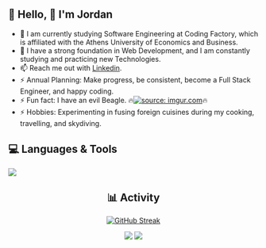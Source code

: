 ## 💫 Hello, 👋  I'm Jordan 
  
- 🔭 I am currently studying Software Engineering at Coding Factory, which is affiliated with the Athens University of Economics and Business.
- 🌱 I have a strong foundation in Web Development, and I am constantly studying and practicing new Technologies. 
- 📫 Reach me out with [Linkedin](https://www.linkedin.com/in/ipapaditsas/).
- ⚡ Annual Planning: Make progress, be consistent, become a Full Stack Engineer, and happy coding.
- ⚡ Fun fact: I have an evil Beagle. 🔥<a href="https://imgur.com/MCw5bTS"><img src="https://i.imgur.com/MCw5bTS.png" title="source: imgur.com" /></a>🔥
- ⚡ Hobbies: Experimenting in fusing foreign cuisines during my cooking, travelling, and skydiving.   


<div align="left">  
  

## 💻 Languages & Tools 

<a href="https://skillicons.dev">
    <img src="https://skillicons.dev/icons?i=html,css,js,nodejs,java,bootstrap,mongo,mysql,git,visualstudio,vscode,idea,linux" />
</a>

</div>

<div align="center">  

## 📊 Activity
  
[![GitHub Streak](https://streak-stats.demolab.com/?user=jordanpapaditsas&theme=tokyonight)](https://git.io/streak-stats)
  
![](http://github-profile-summary-cards.vercel.app/api/cards/stats?username=jordanpapaditsas&theme=blueberry) ![](http://github-profile-summary-cards.vercel.app/api/cards/most-commit-language?username=jordanpapaditsas&theme=blueberry)  

</div>
  


